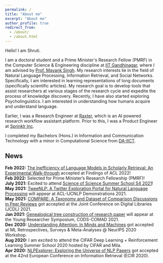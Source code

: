 ```yaml
---
permalink: /
title: "About me"
excerpt: "About me"
author_profile: true
redirect_from: 
  - /about/
  - /about.html
---
```


Hello! I am Shruti. 

I am a doctoral student and a Prime Minister's Research Fellow (PMRF) in the Computer Science & Engineering discipline at [IIT Gandhinagar](https://www.iitgn.ac.in/), where I am advised by [Prof. Mayank Singh](https://mayank4490.github.io/). My research interests lie in the field of Natural Language Processing, Information Retrieval, and Social Networks. Specifically, I am interested in learning representations of long documents (specifically scientific articles). My research goal is to develop tools that assist researchers at various stages of the research cycle and expedite the process of knowledge discovery. Recently, I have also started exploring Psycholinguistics. I am interested in understanding how humans acquire and understand language.

Earlier, I was a Research Engineer at [Raxter](https://raxter.io), which is an AI powered research workflow assistant platform. Prior to this, I was a Product Engineer at [Sprinklr Inc](https://www.sprinklr.com/).

I completed my Bachelors (Hons.) in Information and Communication Technology with a minor in Computational Science from [DA-IICT](https://www.daiict.ac.in/).


## News
**Feb 2022:** [The Inefficiency of Language Models in Scholarly Retrieval: An Experimental Walk-through](https://arxiv.org/abs/2203.15364) accepted at Findings of ACL 2022!  
**Feb 2022:** Selected for Prime Minister’s Research Fellowship (PMRF)!  
**July 2021:** Excited to attend [Science of Science Summer School S4 2021](https://s4.scienceofscience.org/)!  
**May 2021:** [TweeNLP: A Twitter Exploration Portal for Natural Language Processing](http://lingo.iitgn.ac.in:5001/twitter/ACL2020) will appear at ACL-IJCNLP Demonstrations 2021.  
**May 2021:** [COMPARE: A  Taxonomy and Dataset of Comparison Discussions in Peer Reviews](https://github.com/shruti-singh/COMPARE) got accepted at the Joint Conference on Digital Libraries (JCDL) 2021.  
**Jan 2021:** [Genealogical tree construction of research paper](https://dl.acm.org/doi/abs/10.1145/3430984.3431056) will appear at the Young Researcher Symposium, CODS-COMAD 2021.  
**Dec 2020:** [Understanding Attention: In Minds and Machines](https://ml-retrospectives.github.io/neurips2020/accepted_papers/index.html) got accepted at ML Retrospectives, Surveys & Meta-Analyses @ NeurIPS 2020 Workshop.  
**Aug 2020:** I am excited to attend the CIFAR Deep Learning + Reinforcement Learning Summer School 2020 hosted by CIFAR and Mila.  
**Apr 2020:** [NLPExplorer: Exploring the Universe of NLP Papers](http://lingo.iitgn.ac.in:5001/) got accepted at the 42nd European Conference on Information Retrieval (ECIR 2020).  

<!-- It's a magical world, Hobbes, ol' buddy. Let's go exploring! -->

<!-- 
# Experience

## [Raxter](https://raxter.io) | Research Engineer
### Feb '18 - Present

## [Sprinklr Inc.]() | Product Engineer
### Jan '17 - Jan '18
-->
